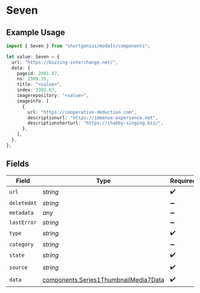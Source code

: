 # Seven

## Example Usage

```typescript
import { Seven } from "shortgenius/models/components";

let value: Seven = {
  url: "https://buzzing-interchange.net/",
  data: {
    pageid: 2981.87,
    ns: 1509.35,
    title: "<value>",
    index: 3302.67,
    imagerepository: "<value>",
    imageinfo: [
      {
        url: "https://cooperative-deduction.com",
        descriptionurl: "https://immense-experience.net",
        descriptionshorturl: "https://shabby-singing.biz/",
      },
    ],
  },
};
```

## Fields

| Field                                                                                          | Type                                                                                           | Required                                                                                       | Description                                                                                    |
| ---------------------------------------------------------------------------------------------- | ---------------------------------------------------------------------------------------------- | ---------------------------------------------------------------------------------------------- | ---------------------------------------------------------------------------------------------- |
| `url`                                                                                          | *string*                                                                                       | :heavy_check_mark:                                                                             | N/A                                                                                            |
| `deletedAt`                                                                                    | *string*                                                                                       | :heavy_minus_sign:                                                                             | N/A                                                                                            |
| `metadata`                                                                                     | *any*                                                                                          | :heavy_minus_sign:                                                                             | N/A                                                                                            |
| `lastError`                                                                                    | *string*                                                                                       | :heavy_minus_sign:                                                                             | N/A                                                                                            |
| `type`                                                                                         | *string*                                                                                       | :heavy_check_mark:                                                                             | N/A                                                                                            |
| `category`                                                                                     | *string*                                                                                       | :heavy_minus_sign:                                                                             | N/A                                                                                            |
| `state`                                                                                        | *string*                                                                                       | :heavy_check_mark:                                                                             | N/A                                                                                            |
| `source`                                                                                       | *string*                                                                                       | :heavy_check_mark:                                                                             | N/A                                                                                            |
| `data`                                                                                         | [components.Series1ThumbnailMedia7Data](../../models/components/series1thumbnailmedia7data.md) | :heavy_check_mark:                                                                             | N/A                                                                                            |